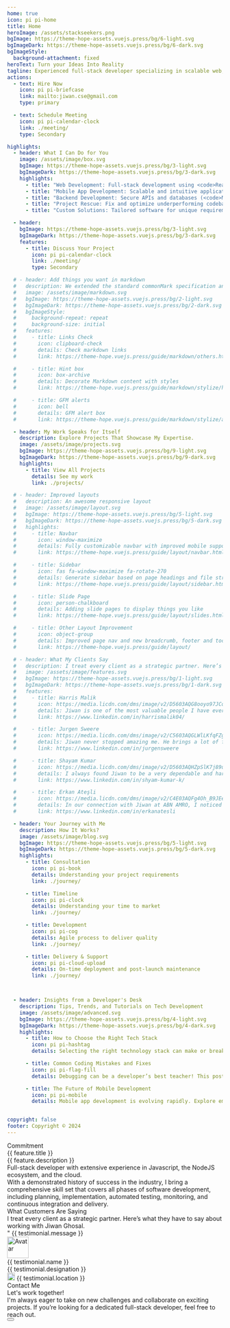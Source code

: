 ```yaml
---
home: true
icon: pi pi-home
title: Home
heroImage: /assets/stackseekers.png
bgImage: https://theme-hope-assets.vuejs.press/bg/6-light.svg
bgImageDark: https://theme-hope-assets.vuejs.press/bg/6-dark.svg
bgImageStyle:
  background-attachment: fixed
heroText: Turn your Ideas Into Reality
tagline: Experienced full-stack developer specializing in scalable web, mobile, and software solutions. Let’s bring your vision to life.
actions:
  - text: Hire Now
    icon: pi pi-briefcase
    link: mailto:jiwan.cse@gmail.com
    type: primary

  - text: Schedule Meeting
    icon: pi pi-calendar-clock
    link: ./meeting/
    type: Secondary

highlights:
  - header: What I Can Do for You
    image: /assets/image/box.svg
    bgImage: https://theme-hope-assets.vuejs.press/bg/3-light.svg
    bgImageDark: https://theme-hope-assets.vuejs.press/bg/3-dark.svg
    highlights:
      - title: "Web Development: Full-stack development using <code>React.Js</code>, <code>Vue.Js</code>, and <code>Node.Js</code>"
      - title: "Mobile App Development: Scalable and intuitive applications using <code>React Native</code>"
      - title: "Backend Development: Secure APIs and databases (<code>MongoDB</code>, <code>SQL</code>)"
      - title: "Project Rescue: Fix and optimize underperforming codebases"
      - title: "Custom Solutions: Tailored software for unique requirements"

  - header: 
    bgImage: https://theme-hope-assets.vuejs.press/bg/3-light.svg
    bgImageDark: https://theme-hope-assets.vuejs.press/bg/3-dark.svg
    features:
      - title: Discuss Your Project
        icon: pi pi-calendar-clock
        link: ./meeting/
        type: Secondary

  # - header: Add things you want in markdown
  #   description: We extended the standard commonMark specification and added tons of new features for you.
  #   image: /assets/image/markdown.svg
  #   bgImage: https://theme-hope-assets.vuejs.press/bg/2-light.svg
  #   bgImageDark: https://theme-hope-assets.vuejs.press/bg/2-dark.svg
  #   bgImageStyle:
  #     background-repeat: repeat
  #     background-size: initial
  #   features:
  #     - title: Links Check
  #       icon: clipboard-check
  #       details: Check markdown links
  #       link: https://theme-hope.vuejs.press/guide/markdown/others.html#link-check

  #     - title: Hint box
  #       icon: box-archive
  #       details: Decorate Markdown content with styles
  #       link: https://theme-hope.vuejs.press/guide/markdown/stylize/hint.html

  #     - title: GFM alerts
  #       icon: bell
  #       details: GFM alert box
  #       link: https://theme-hope.vuejs.press/guide/markdown/stylize/alert.html

  - header: My Work Speaks for Itself
    description: Explore Projects That Showcase My Expertise.
    image: /assets/image/projects.svg
    bgImage: https://theme-hope-assets.vuejs.press/bg/9-light.svg
    bgImageDark: https://theme-hope-assets.vuejs.press/bg/9-dark.svg
    highlights:
      - title: View All Projects
        details: See my work
        link: ./projects/

  # - header: Improved layouts
  #   description: An awesome responsive layout
  #   image: /assets/image/layout.svg
  #   bgImage: https://theme-hope-assets.vuejs.press/bg/5-light.svg
  #   bgImageDark: https://theme-hope-assets.vuejs.press/bg/5-dark.svg
  #   highlights:
  #     - title: Navbar
  #       icon: window-maximize
  #       details: Fully customizable navbar with improved mobile support
  #       link: https://theme-hope.vuejs.press/guide/layout/navbar.html

  #     - title: Sidebar
  #       icon: fas fa-window-maximize fa-rotate-270
  #       details: Generate sidebar based on page headings and file structure
  #       link: https://theme-hope.vuejs.press/guide/layout/sidebar.html

  #     - title: Slide Page
  #       icon: person-chalkboard
  #       details: Adding slide pages to display things you like
  #       link: https://theme-hope.vuejs.press/guide/layout/slides.html

  #     - title: Other Layout Improvement
  #       icon: object-group
  #       details: Improved page nav and new breadcrumb, footer and toc. We also bring you a brand new homepage.
  #       link: https://theme-hope.vuejs.press/guide/layout/

  # - header: What My Clients Say
  #   description: I treat every client as a strategic partner. Here’s what they have to say about working with Jiwan Ghosal.
  #   image: /assets/image/features.svg
  #   bgImage: https://theme-hope-assets.vuejs.press/bg/1-light.svg
  #   bgImageDark: https://theme-hope-assets.vuejs.press/bg/1-dark.svg
  #   features:
  #     - title: Harris Malik 
  #       icon: https://media.licdn.com/dms/image/v2/D5603AQG8ooyo97JCoA/profile-displayphoto-shrink_100_100/profile-displayphoto-shrink_100_100/0/1682841547783?e=1738195200&v=beta&t=JARoSOLbmEvkdoSPUN0KudV6as1XSLEzxngLUDb9S6c
  #       details: Jiwan is one of the most valuable people I have ever met. He is smart, professional, and never fails to surprise us with creative solutions to difficult problems. Jiwan's personality and skills would be a great asset to any company. Highly recommended.
  #       link: https://www.linkedin.com/in/harrismalik04/

  #     - title: Jurgen Sweere
  #       icon: https://media.licdn.com/dms/image/v2/C5603AQGLWlLKfqFZgw/profile-displayphoto-shrink_100_100/profile-displayphoto-shrink_100_100/0/1516235161685?e=1738195200&v=beta&t=UF337AJukgtr4CHB2h-M-Azrt31Y24z3Q2lRBTiIk_c
  #       details: Jiwan never stopped amazing me. He brings a lot of front-end knowledge to the table and is able to quickly learn anything new. Jiwan is a great colleague to have!
  #       link: https://www.linkedin.com/in/jurgensweere

  #     - title: Shayam Kumar
  #       icon: https://media.licdn.com/dms/image/v2/D5603AQHZpSlK7j89uA/profile-displayphoto-shrink_100_100/profile-displayphoto-shrink_100_100/0/1698672442801?e=1738195200&v=beta&t=lXm4yDQlyLnGzUFtfzqjDGEgBzttasSc03uUb5s0ZVc
  #       details: I always found Jiwan to be a very dependable and hardworking. Many times he went above and beyond to meet the product requirements; it might be either working overtime to release the project on time or working with other teams to get the production issue fixed. Jiwan is always the go-to person.
  #       link: https://www.linkedin.com/in/shyam-kumar-k/

  #     - title: Erkan Ateşli
  #       icon: https://media.licdn.com/dms/image/v2/C4E03AQFg4Oh_B9JEeQ/profile-displayphoto-shrink_100_100/profile-displayphoto-shrink_100_100/0/1621625662967?e=1738195200&v=beta&t=Pe3O7c2KVXVkPPfb7cs06mLOgmvBHxUufz1hWnUDVCI
  #       details: In our connection with Jiwan at ABN AMRO, I noticed that he has a lot of knowledge in his field of expertise. He can transfer his knowledge easily to others. With his strong analytics skills, he can handle complex questions as usual. Jiwan is a brave colleague I’ve met, and we had a lot of fun during the India visit and especially at the party
  #       link: https://www.linkedin.com/in/erkanatesli

  - header: Your Journey with Me
    description: How It Works?
    image: /assets/image/blog.svg
    bgImage: https://theme-hope-assets.vuejs.press/bg/5-light.svg
    bgImageDark: https://theme-hope-assets.vuejs.press/bg/5-dark.svg
    highlights:
      - title: Consultation
        icon: pi pi-book
        details: Understanding your project requirements
        link: ./journey/

      - title: Timeline
        icon: pi pi-clock
        details: Understanding your time to market
        link: ./journey/

      - title: Development
        icon: pi pi-cog
        details: Agile process to deliver quality
        link: ./journey/

      - title: Delivery & Support
        icon: pi pi-cloud-upload
        details: On-time deployment and post-launch maintenance
        link: ./journey/



  - header: Insights from a Developer's Desk
    description: Tips, Trends, and Tutorials on Tech Development
    image: /assets/image/advanced.svg
    bgImage: https://theme-hope-assets.vuejs.press/bg/4-light.svg
    bgImageDark: https://theme-hope-assets.vuejs.press/bg/4-dark.svg
    highlights:
      - title: How to Choose the Right Tech Stack
        icon: pi pi-hashtag
        details: Selecting the right technology stack can make or break your project. Learn how to evaluate frameworks, databases, and tools based on scalability, budget, and your specific requirements. This guide simplifies the decision-making process for developers and businesses alike.

      - title: Common Coding Mistakes and Fixes
        icon: pi pi-flag-fill
        details: Debugging can be a developer’s best teacher! This post highlights the most frequent coding errors across languages, from logic flaws to syntax issues, and offers practical solutions to fix and prevent them. Ideal for coders looking to sharpen their skills.

      - title: The Future of Mobile Development
        icon: pi pi-mobile
        details: Mobile app development is evolving rapidly. Explore emerging trends like AI integration, cross-platform frameworks, and 5G optimization that are reshaping the industry. Stay ahead of the curve with insights into what’s next for mobile technology.


copyright: false
footer: Copyright © 2024
---
```


<div class="my-4">
  <div class="my-4 font-bold text-5xl text-center">Commitment</div>
  <div class="grid mt-4">
    <div class="md:col col-12 text-center" v-for="feature in features" :key="feature.title">
      <i :class="feature.icon" class="m-auto text-400 pl-3" style="font-size: 5rem"></i>
      <div class="mt-4 font-bold text-base">{{ feature.title }}</div>
      <div class="mt-2 text-sm">
        {{ feature.description }}
      </div>
    </div>
  </div>
</div>
<div class="text-md text-2xl mt-8">Full-stack developer with extensive experience in Javascript, the NodeJS ecosystem, and the cloud.</div>
<div class="my-4">
With a demonstrated history of success in the industry, I bring a comprehensive skill set that covers all phases of software development, including planning, implementation, automated testing, monitoring, and continuous integration and delivery.
</div>

<div class="my-8">
  <div class="text-center">
    <div class="text-6xl font-bold">What Customers Are Saying</div>
    <div class="my-4 text-md">I treat every client as a strategic partner. Here’s what they have to say about working with Jiwan Ghosal.</div>
  </div>
  <div class="my-4 text-center text-md overflow-x-scroll ">
    <div class="flex flex-row align-items-center">
      <div class="md:col-6 col-12 surface-card shadow-1 border-round-md p-2 m-2 text-900" v-for="(testimonial, index) in testimonials" :key="index">
        <div class="font-italic mb-8">
          <div><span class="font-bold text-7xl">"</span> {{ testimonial.message }}</div>
        </div>
        <div class="flex align-items-center">
          <img :src="testimonial.avatar" alt="Avatar" class="border-circle" width="50px" />
          <a :href="testimonial.link" target="_blank">
            <div class="flex flex-column align-items-start ml-2">
              <div>{{ testimonial.name }}</div>
              <div>{{ testimonial.designation }}</div>
              <div>
                <img :alt="testimonial.name" src="https://primefaces.org/cdn/primevue/images/flag/flag_placeholder.png" :class="`flag flag-${testimonial.code.toLowerCase()} mr-2`" style="width: 18px" />
                {{ testimonial.location }}
              </div>
            </div>
          </a>
        </div>
      </div>
    </div>
  </div>
</div>

<div class="pt-8 surface-100 border-round-md text-900">
  <div class="text-center">
    <div class="text-6xl font-bold">Contact Me</div>
    <div class="my-4 text-md">Let's work together!</div>
  </div>
  <div class="my-4 text-center text-md">I'm always eager to take on new challenges and collaborate on exciting projects. If you’re looking for a dedicated full-stack developer, feel free to reach out.
  </div>
  <a href="mailto:jiwan.cse@gmail.com" size="large" color="deeppink" class="flex justify-content-center text-center no-underline"> 
    <Button label="Send email" icon="pi pi-envelope" severity="info" />
  </a>
  <div class="flex flex-row justify-content-end flex-wrap gap-4 p-3 mx-6">
    <a
      v-for="(socialElement, socialIndex) in social"
      :key="socialIndex"
      :href="socialElement.url"
      target="_blank"
      class="flex flex-row text-600 gap-2"
      >
      <i :class="socialElement.icon" style="font-size: 1rem"></i>
      </a>
  </div>
</div>

<script setup lang="ts">
  const social= [
    { label: 'linkedin', icon: 'pi pi-linkedin', url: 'https://www.linkedin.com/in/jiwanghosal/' },
    { label: 'stackoverflow', icon: 'pi pi-chart-bar', url: 'https://stackoverflow.com/users/10376224/stchr?tab=profile' },
    { label: 'Facebook', icon: 'pi pi-facebook', url: 'https://www.facebook.com/profile.php?id=100004925264462' },
    { label: 'Instagram', icon: 'pi pi-instagram', url: 'https://www.instagram.com/jiwan_ghosal/' },
    { label: 'youtube', icon: 'pi pi-youtube', url: 'https://www.youtube.com/@stackseekers' },
  ]
  const testimonials = [
    {
      name: 'Harris Malik',
      designation: 'Senior Product Manager at 8x8',
      message: 'Jiwan is one of the most valuable people I have ever met. He is smart, professional, and never fails to surprise us with creative solutions to difficult problems. Jiwan\'s personality and skills would be a great asset to any company. Highly recommended.',
      avatar: 'https://media.licdn.com/dms/image/v2/D5603AQG8ooyo97JCoA/profile-displayphoto-shrink_100_100/profile-displayphoto-shrink_100_100/0/1682841547783?e=1738195200&v=beta&t=JARoSOLbmEvkdoSPUN0KudV6as1XSLEzxngLUDb9S6c',
      link: 'https://www.linkedin.com/in/harrismalik04/',
      location: 'Malaysia',
      code: 'my'
    },
    {
      name: 'Jurgen Sweere',
      designation: 'Front End Expert at ABN Amro',
      message: 'Jiwan never stopped amazing me. He brings a lot of front-end knowledge to the table and is able to quickly learn anything new. Jiwan is a great colleague to have!',
      avatar: 'https://media.licdn.com/dms/image/v2/C5603AQGLWlLKfqFZgw/profile-displayphoto-shrink_100_100/profile-displayphoto-shrink_100_100/0/1516235161685?e=1738195200&v=beta&t=UF337AJukgtr4CHB2h-M-Azrt31Y24z3Q2lRBTiIk_c',
      link: 'https://www.linkedin.com/in/jurgensweere',
      location: 'The Netherlands',
      code: 'nl'
    },
    {
      name: 'Shyam Kumar',
      designation: 'Senior Product Manager at Angel One',
      message: 'I had the pleasure of working with Jiwan for around 2 years. I always found him to be a very dependable and hardworking colleague. Many times he went above and beyond to meet the product requirements; it might be either working overtime to release the project on time or working with other teams to get the production issue fixed. He was always the go-to person on the team. I wish him all the best in his future endeavors, and I can fully vouch that he will give his 100% every time.',
      avatar: 'https://media.licdn.com/dms/image/v2/D5603AQHZpSlK7j89uA/profile-displayphoto-shrink_100_100/profile-displayphoto-shrink_100_100/0/1698672442801?e=1738195200&v=beta&t=lXm4yDQlyLnGzUFtfzqjDGEgBzttasSc03uUb5s0ZVc',
      link: 'https://www.linkedin.com/in/shyam-kumar-k/',
      location: 'India',
      code: 'in'
    },
    {
      name: 'Erkan Ateşli',
      designation: 'Chapter Lead at ABN AMRO Bank N.V.',
      message: 'In our connection with Jiwan at ABN AMRO, I noticed that he has a lot of knowledge in his field of expertise. He can transfer his knowledge easily to others. With his strong analytics skills, he can handle complex questions as usual. Jiwan is a brave colleague I’ve met, and we had a lot of fun during the India visit and especially at the party. ',
      avatar: 'https://media.licdn.com/dms/image/v2/C4E03AQFg4Oh_B9JEeQ/profile-displayphoto-shrink_100_100/profile-displayphoto-shrink_100_100/0/1621625662967?e=1738195200&v=beta&t=Pe3O7c2KVXVkPPfb7cs06mLOgmvBHxUufz1hWnUDVCI',
      link: 'https://www.linkedin.com/in/erkanatesli',
      location: 'The Netherlands',
      code: 'nl'
    }
  ];
  const features = [
    {
      icon: 'pi pi-tag',
      title: 'No minimum order',
      description: 'Try our service without any hassle.'
    },
    {
      icon: 'pi pi-bolt',
      title: 'Fast Delivery',
      description: 'I have got you covered.'
    },
    {
      icon: 'pi pi-calendar-clock',
      title: 'Support',
      description: 'I am here to help!'
    },
    {
      icon: 'pi pi-eye',
      title: 'Free Demo',
      description: 'Free demo biweekly to update progress.'
    }
  ]
</script>